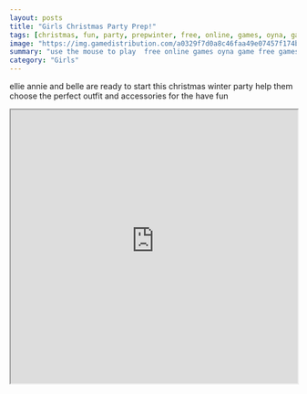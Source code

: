 ```yaml
---
layout: posts
title: "Girls Christmas Party Prep!"
tags: [christmas, fun, party, prepwinter, free, online, games, oyna, game, free, games, play, play, games]
image: "https://img.gamedistribution.com/a0329f7d0a8c46faa49e07457f174bb8.jpg"
summary: "use the mouse to play  free online games oyna game free games play play games"
category: "Girls"
---
```


ellie annie and belle are ready to start this christmas winter party help them choose the perfect outfit and accessories for the have fun

<iframe width="100%" height="480px;" src="https://html5.gamedistribution.com/a0329f7d0a8c46faa49e07457f174bb8/"></iframe>